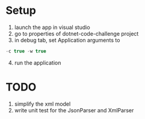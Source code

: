 # Setup

1. launch the app in visual studio
2. go to properties of dotnet-code-challenge project
3. in debug tab, set Application arguments to 

```c#
-c true -w true
```

4. run the application


# TODO

1. simplify the xml model
2. write unit test for the JsonParser and XmlParser
